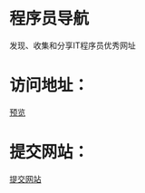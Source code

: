 # 程序员导航
发现、收集和分享IT程序员优秀网址<br>
# 访问地址：
<a href="http://nav.iterabc.com/"  target="_blank">预览</a><br>
# 提交网站： 
<a href="http://nav.iterabc.com/?a=message"  target="_blank">提交网站</a><br>
